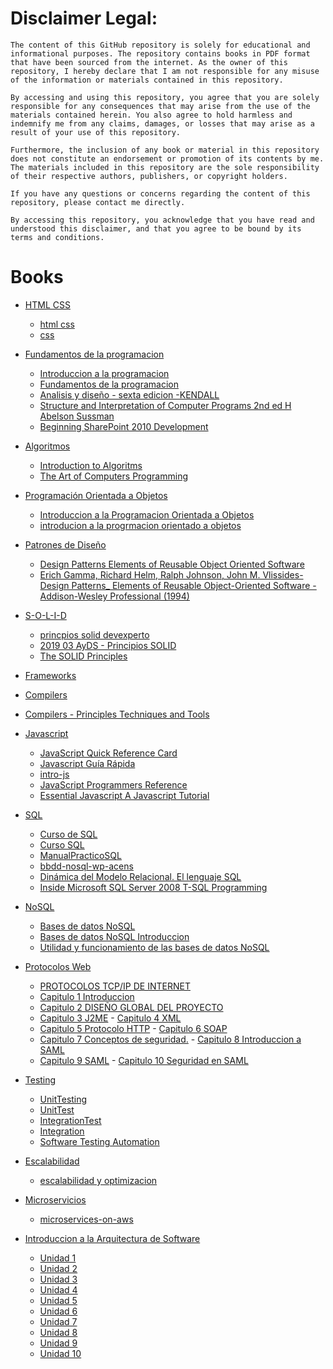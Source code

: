 # Disclaimer Legal:

```
The content of this GitHub repository is solely for educational and informational purposes. The repository contains books in PDF format that have been sourced from the internet. As the owner of this repository, I hereby declare that I am not responsible for any misuse of the information or materials contained in this repository.

By accessing and using this repository, you agree that you are solely responsible for any consequences that may arise from the use of the materials contained herein. You also agree to hold harmless and indemnify me from any claims, damages, or losses that may arise as a result of your use of this repository.

Furthermore, the inclusion of any book or material in this repository does not constitute an endorsement or promotion of its contents by me. The materials included in this repository are the sole responsibility of their respective authors, publishers, or copyright holders.

If you have any questions or concerns regarding the content of this repository, please contact me directly.

By accessing this repository, you acknowledge that you have read and understood this disclaimer, and that you agree to be bound by its terms and conditions.
```

# Books

- [HTML CSS](https://github.com/yamilt351/nerdoteca/tree/main/html%20y%20css) 
  - [html css](https://github.com/yamilt351/nerdoteca/blob/main/html%20y%20css/html-y-css.pdf) 
  - [css](https://github.com/yamilt351/nerdoteca/blob/main/html%20y%20css/wsu-css-cheat-sheet-gdocs.pdf)
- [Fundamentos de la programacion](https://github.com/yamilt351/nerdoteca/tree/main/fundamentos%20de%20la%20programacion)

  - [Introduccion a la programacion](https://github.com/yamilt351/nerdoteca/blob/main/fundamentos%20de%20la%20programacion/IntroduccionALaProgramacion.pdf)
  - [Fundamentos de la programacion](https://github.com/yamilt351/nerdoteca/blob/main/fundamentos%20de%20la%20programacion/Fundamentos%20de%20programacion.pdf)
  - [Analisis y diseño - sexta edicion -KENDALL](https://github.com/yamilt351/nerdoteca/blob/main/fundamentos%20de%20la%20programacion/Analisis%20y%20dise%C3%B1o%20-%20sexta%20edicion%20-KENDALL.pdf)
  - [Structure and Interpretation of Computer Programs 2nd ed H Abelson Sussman](https://github.com/yamilt351/nerdoteca/blob/main/fundamentos%20de%20la%20programacion/Structure_and_Interpretation_of_Computer_Programs_2nd_ed._-_H._Abelson%2C_G._Sussman_(MIT%2C1996)_WW.pdf)
  - [Beginning SharePoint 2010 Development](https://github.com/yamilt351/nerdoteca/blob/main/fundamentos%20de%20la%20programacion/Beginning.SharePoint.2010.Development.pdf)

- [Algoritmos](#Algoritmos) 
  - [Introduction to Algoritms](#Introduction-to-Algoritms) 
  - [The Art of Computers Programming](#The-Art-of-Computers-Programming])

- [Programación Orientada a Objetos](#Programación-Orientada-a-Objetos) 
  - [Introduccion a la Programacion Orientada a Objetos](#Introduccion-a-la-Programacion-Orientada-a-Objetos)
  - [introducion a la progrmacion orientado a objetos](#introducion-a-la-progrmacion-orientado-a-objetos)

- [Patrones de Diseño](#Patrones-de-Diseño)
  - [Design Patterns Elements of Reusable Object Oriented Software](#Design_Patterns-Elements-of-Reusable-Object-Oriented-Software) 
  - [Erich Gamma, Richard Helm, Ralph Johnson, John M. Vlissides-Design Patterns\_ Elements of Reusable Object-Oriented Software -Addison-Wesley Professional (1994)](#Design-Patterns-Elements-of-Reusable-Object-Oriented-Software)

- [S-O-L-I-D](#S-O-L-I-D)
  - [princpios solid devexperto](#princpios-solid-devexperto) 
  - [2019 03 AyDS - Principios SOLID](#2019-03-AyDS-Principios-SOLID)
  - [The SOLID Principles](#The-SOLID-Principles)

- [Frameworks](#Frameworks)

- [Compilers](#Compilers) 
- [Compilers - Principles Techniques and Tools](#Compilers-Principles-Techniques-and-Tools)

- [Javascript](#Javascript) 
  - [JavaScript Quick Reference Card](#JavaScript-Quick-Reference-Card)
  - [Javascript Guía Rápida](#Javascript-Guía-Rápida) 
  - [intro-js](#intro-js)
  - [JavaScript Programmers Reference](#JavaScript-Programmers-Reference)
  - [Essential Javascript A Javascript Tutorial](#Essential-Javascript-A-Javascript-Tutorial)

- [SQL](#SQL) 
  - [Curso de SQL](#Curso-de-SQL) 
  - [Curso SQL](#Curso-SQL) 
  - [ManualPracticoSQL](#ManualPracticoSQL)
  - [bbdd-nosql-wp-acens](#bbdd-nosql-wp-acens)
  - [Dinámica del Modelo Relacional. El lenguaje SQL](#Dinámica-del-Modelo-Relacional-El-lenguaje-SQL)
  - [Inside Microsoft SQL Server 2008 T-SQL Programming](#Inside-Microsoft-SQL-Server-2008-T-SQL-Programming)

- [NoSQL](#NoSQL) 
  - [Bases de datos NoSQL](#Bases-de-datos-NoSQL)
  - [Bases de datos NoSQL Introduccion](#Bases-de-datos-NoSQL-Introduccion) 
  - [Utilidad y funcionamiento de las bases de datos NoSQL](#Utilidad-y-funcionamiento-de-las-bases-de-datos-NoSQL)

- [Protocolos Web](#Protocolos-Web) 
  - [PROTOCOLOS TCP/IP DE INTERNET](#PROTOCOLOS-TCP-IP-DE-INTERNET)
  - [Capitulo 1 Introduccion](#Capitulo-1)
  - [Capitulo 2 DISEÑO GLOBAL DEL PROYECTO](#Capitulo-2)
  - [Capitulo 3 J2ME](#Capitulo-3) - [Capitulo 4 XML](#Capitulo-4)
  - [Capitulo 5 Protocolo HTTP](#Capitulo-5) - [Capitulo 6 SOAP](#Capitulo-6)
  - [Capitulo 7 Conceptos de seguridad.](#Capitulo-7) - [Capitulo 8 Introduccion a SAML](#Capitulo-8)
  - [Capitulo 9 SAML](#Capitulo-9) - [Capitulo 10 Seguridad en SAML](#Capitulo-10)

- [Testing](#Testing)

  - [UnitTesting](#UnitTesting)
  - [UnitTest](#UnitTest)
  - [IntegrationTest](#IntegrationTest)
  - [Integration](#Integration)
  - [Software Testing Automation](#Software-Testing-Automation)

- [Escalabilidad](#Escalabilidad)
  - [escalabilidad y optimizacion](#escalabilidad-y-optimizacion)

- [Microservicios](#Microservicios)
  - [microservices-on-aws](#microservices-on-aws)

- [Introduccion a la Arquitectura de Software](#Introduccion-a-la-Arquitectura-de-Software) 
  - [Unidad 1](#Unidad-1) 
  - [Unidad 2](#Unidad-2) 
  - [Unidad 3](#Unidad-3) 
  - [Unidad 4](#Unidad-4) 
  - [Unidad 5](#Unidad-5) 
  - [Unidad 6](#Unidad-6) 
  - [Unidad 7](#Unidad-7)
  - [Unidad 8](#Unidad-8) 
  - [Unidad 9](#Unidad-9)
  - [Unidad 10](#Unidad-10)
